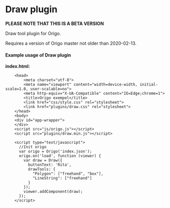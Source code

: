 # Draw plugin

**PLEASE NOTE THAT THIS IS A BETA VERSION**

Draw tool plugin for Origo.

Requires a version of Origo master not older than 2020-02-13.

#### Example usage of Draw plugin

**index.html:**
```
    <head>
    	<meta charset="utf-8">
    	<meta name="viewport" content="width=device-width, initial-scale=1.0, user-scalable=no">
    	<meta http-equiv="X-UA-Compatible" content="IE=Edge;chrome=1">
    	<title>Origo exempel</title>
    	<link href="css/style.css" rel="stylesheet">
    	<link href="plugins/draw.css" rel="stylesheet">
    </head>
    <body>
    <div id="app-wrapper">
    </div>
    <script src="js/origo.js"></script>
    <script src="plugins/draw.min.js"></script>

    <script type="text/javascript">
      //Init origo
      var origo = Origo('index.json');
      origo.on('load', function (viewer) {
        var draw = Draw({
          buttonText: 'Rita',
          drawTools: {
            "Polygon": ["freehand", "box"],
            "LineString": ["freehand"]
          }
        });
        viewer.addComponent(draw);
      });
    </script>
```
